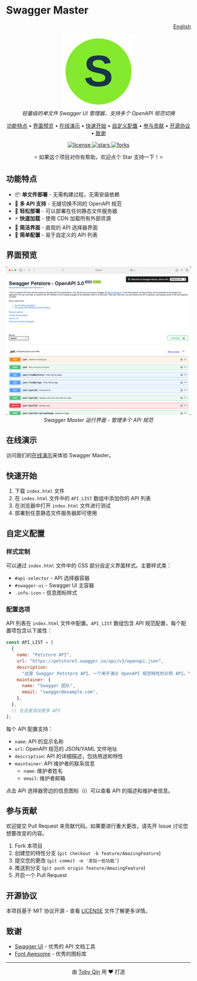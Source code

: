 # Swagger Master

<p align="right">
  <a href="README.md">English</a>
</p>

<p align="center">
  <img src="docs/images/swagger-master-logo.svg" alt="Swagger Master Logo" width="200"/>
  <br>
  <i>轻量级的单文件 Swagger UI 管理器，支持多个 OpenAPI 规范切换</i>
  <br>
</p>

<p align="center">
  <a href="#功能特点">功能特点</a> •
  <a href="#界面预览">界面预览</a> •
  <a href="#在线演示">在线演示</a> •
  <a href="#快速开始">快速开始</a> •
  <a href="#自定义配置">自定义配置</a> •
  <a href="#参与贡献">参与贡献</a> •
  <a href="#开源协议">开源协议</a> •
  <a href="#致谢">致谢</a>
</p>

<p align="center">
  <a href="https://github.com/tobyqin/swagger-master/blob/main/LICENSE">
    <img src="https://img.shields.io/github/license/tobyqin/swagger-master" alt="license">
  </a>
  <a href="https://github.com/tobyqin/swagger-master/stargazers">
    <img src="https://img.shields.io/github/stars/tobyqin/swagger-master" alt="stars">
  </a>
  <a href="https://github.com/tobyqin/swagger-master/network/members">
    <img src="https://img.shields.io/github/forks/tobyqin/swagger-master" alt="forks">
  </a>
</p>

<p align="center">
  ⭐️ 如果这个项目对你有帮助，欢迎点个 Star 支持一下！⭐️
</p>

## 功能特点

- 📦 **单文件部署** - 无需构建过程，无需安装依赖
- 🔄 **多 API 支持** - 无缝切换不同的 OpenAPI 规范
- 🚀 **轻松部署** - 可以部署在任何静态文件服务器
- ⚡ **快速加载** - 使用 CDN 加载所有外部资源
- 🎨 **简洁界面** - 直观的 API 选择器界面
- 🔧 **简单配置** - 易于自定义的 API 列表

## 界面预览

<p align="center">
  <img src="docs/images/swagger-master.png" alt="Swagger Master Screenshot" width="800"/>
  <br>
  <i>Swagger Master 运行界面 - 管理多个 API 规范</i>
</p>

## 在线演示

访问我们的[在线演示](https://tobyqin.github.io/swagger-master)来体验 Swagger Master。

## 快速开始

1. 下载 `index.html` 文件
2. 在 `index.html` 文件中的 `API_LIST` 数组中添加你的 API 列表
3. 在浏览器中打开 `index.html` 文件进行测试
4. 部署到任意静态文件服务器即可使用

## 自定义配置

### 样式定制

可以通过 `index.html` 文件中的 CSS 部分自定义界面样式。主要样式类：

- `#api-selector` - API 选择器容器
- `#swagger-ui` - Swagger UI 主容器
- `.info-icon` - 信息图标样式

### 配置选项

API 列表在 `index.html` 文件中配置。`API_LIST` 数组包含 API 规范配置，每个配置项包含以下属性：

```javascript
const API_LIST = [
  {
    name: "Petstore API",
    url: "https://petstore3.swagger.io/api/v3/openapi.json",
    description:
      "这是 Swagger Petstore API，一个用于演示 OpenAPI 规范特性的示例 API。",
    maintainer: {
      name: "Swagger 团队",
      email: "swagger@example.com",
    },
  },
  // 在这里添加更多 API
];
```

每个 API 配置支持：

- `name`: API 的显示名称
- `url`: OpenAPI 规范的 JSON/YAML 文件地址
- `description`: API 的详细描述，包括用途和特性
- `maintainer`: API 维护者的联系信息
  - `name`: 维护者姓名
  - `email`: 维护者邮箱

点击 API 选择器旁边的信息图标（i）可以查看 API 的描述和维护者信息。

## 参与贡献

欢迎提交 Pull Request 来贡献代码。如果要进行重大更改，请先开 Issue 讨论您想要改变的内容。

1. Fork 本项目
2. 创建您的特性分支 (`git checkout -b feature/AmazingFeature`)
3. 提交您的更改 (`git commit -m '添加一些功能'`)
4. 推送到分支 (`git push origin feature/AmazingFeature`)
5. 开启一个 Pull Request

## 开源协议

本项目基于 MIT 协议开源 - 查看 [LICENSE](LICENSE) 文件了解更多详情。

## 致谢

- [Swagger UI](https://github.com/swagger-api/swagger-ui) - 优秀的 API 文档工具
- [Font Awesome](https://fontawesome.com) - 优秀的图标库

---

<p align="center">
  由 <a href="https://github.com/tobyqin">Toby Qin</a> 用 ❤️ 打造
</p>
